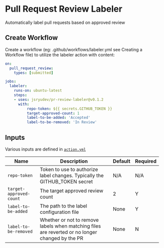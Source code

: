 # Pull Request Review Labeler
Automatically label pull requests based on approved review

## Create Workflow
Create a workflow (eg: .github/workflows/labeler.yml see Creating a Workflow file) to utilize the labeler action with content:

```yml
on:
  pull_request_review:
    types: [submitted]

jobs:
  labeler:
    runs-on: ubuntu-latest
    steps:
    - uses: jsryudev/pr-review-labeler@v0.1.2
      with:
          repo-token: ${{ secrets.GITHUB_TOKEN }}
          target-approved-count: 1
          label-to-be-added: 'Accepted'
          label-to-be-removed: 'In Review'
```

## Inputs
Various inputs are defined in [`action.yml`](action.yml)

| Name | Description | Default | Required |
| - | - | - | - |
| `repo-token` | Token to use to authorize label changes. Typically the GITHUB_TOKEN secret | N/A | N/A |
| `target-approved-count` | The target approved review count | 2 | Y |
| `label-to-be-added` | The path to the label configuration file | None | Y |
| `label-to-be-removed` | Whether or not to remove labels when matching files are reverted or no longer changed by the PR | None | N |
